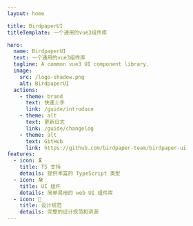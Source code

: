 ```yaml
---
layout: home

title: BirdpaperUI
titleTemplate: 一个通用的vue3组件库

hero:
  name: BirdpaperUI
  text: 一个通用的vue3组件库
  tagline: A common vue3 UI component library.
  image:
    src: /logo-shadow.png
    alt: BirdpaperUI
  actions:
    - theme: brand
      text: 快速上手
      link: /guide/introduce
    - theme: alt
      text: 更新日志
      link: /guide/changelog
    - theme: alt
      text: GitHub
      link: https://github.com/birdpaper-team/birdpaper-ui
features:
  - icon: 🎗️
    title: TS 支持
    details: 提供丰富的 TypeScript 类型
  - icon: 🛠
    title: UI 组件
    details: 简单易用的 web UI 组件库
  - icon: 🐬
    title: 设计规范
    details: 完整的设计规范和资源
---
```

